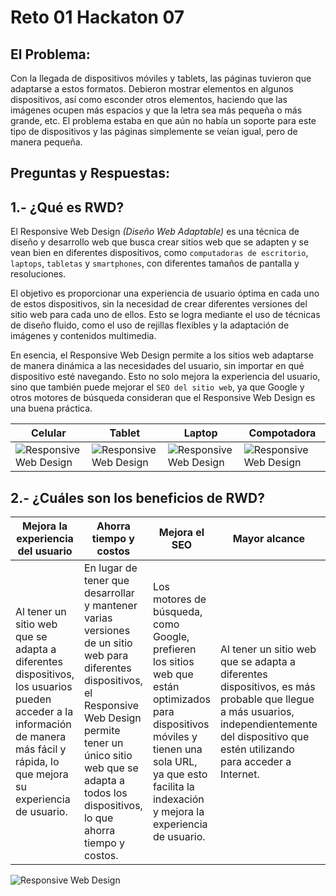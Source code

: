 # **Reto 01 Hackaton 07**

## **El Problema:**

Con la llegada de dispositivos móviles y tablets, las páginas tuvieron que adaptarse a estos formatos. Debieron mostrar elementos en algunos dispositivos, así como esconder otros elementos, haciendo que las imágenes ocupen más espacios y que la letra sea más pequeña o más grande, etc. El problema estaba en que aún no había un soporte para este tipo de dispositivos y las páginas simplemente se veían igual, pero de manera pequeña.


## **Preguntas y Respuestas:**

## **1.- ¿Qué es RWD?**

El Responsive Web Design *(Diseño Web Adaptable)* es una técnica de diseño y desarrollo web que busca crear sitios web que se adapten y se vean bien en diferentes dispositivos, como `computadoras de escritorio`, `laptops`, `tabletas` y `smartphones`, con diferentes tamaños de pantalla y resoluciones.

El objetivo es proporcionar una experiencia de usuario óptima en cada uno de estos dispositivos, sin la necesidad de crear diferentes versiones del sitio web para cada uno de ellos. Esto se logra mediante el uso de técnicas de diseño fluido, como el uso de rejillas flexibles y la adaptación de imágenes y contenidos multimedia.

En esencia, el Responsive Web Design permite a los sitios web adaptarse de manera dinámica a las necesidades del usuario, sin importar en qué dispositivo esté navegando. Esto no solo mejora la experiencia del usuario, sino que también puede mejorar el `SEO del sitio web`, ya que Google y otros motores de búsqueda consideran que el Responsive Web Design es una buena práctica.

| Celular | Tablet | Laptop | Compotadora
|-----------------------------|-----------------------------|-----------------------------|-----------------------------|
| ![Responsive Web Design](https://png.pngtree.com/png-vector/20190223/ourlarge/pngtree-vector-phone-cell-icon-png-image_695357.jpg) | ![Responsive Web Design](https://png.pngtree.com/png-vector/20190223/ourlarge/pngtree-tablet-line-black-icon-png-image_691061.jpg) | ![Responsive Web Design](https://png.pngtree.com/png-vector/20220705/ourlarge/pngtree-laptop-icon-png-image_5683130.png) | ![Responsive Web Design](https://png.pngtree.com/png-vector/20210411/ourlarge/pngtree-black-and-white-desktop-computer-png-image_3210770.jpg) |


## **2.- ¿Cuáles son los beneficios de RWD?**

| Mejora la experiencia del usuario | Ahorra tiempo y costos | Mejora el SEO | Mayor alcance | Mayor alcance |
|-----------------------|-----------------------|-----------------------|-----------------------|-----------------------|
| Al tener un sitio web que se adapta a diferentes dispositivos, los usuarios pueden acceder a la información de manera más fácil y rápida, lo que mejora su experiencia de usuario. | En lugar de tener que desarrollar y mantener varias versiones de un sitio web para diferentes dispositivos, el Responsive Web Design permite tener un único sitio web que se adapta a todos los dispositivos, lo que ahorra tiempo y costos. | Los motores de búsqueda, como Google, prefieren los sitios web que están optimizados para dispositivos móviles y tienen una sola URL, ya que esto facilita la indexación y mejora la experiencia de usuario. | Al tener un sitio web que se adapta a diferentes dispositivos, es más probable que llegue a más usuarios, independientemente del dispositivo que estén utilizando para acceder a Internet. | Al tener un único sitio web que se adapta a diferentes dispositivos, es más fácil mantenerlo actualizado y realizar cambios de diseño y contenido. |

![Responsive Web Design](https://www.onely.com/wp-content/uploads/blog/2021/responsive-web-design/0-responsive-web-design-hero-image.jpg)